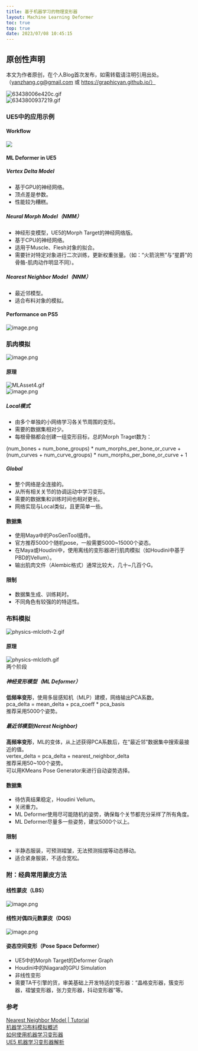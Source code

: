 ```yaml
---
title: 基于机器学习的物理变形器
layout: Machine Learning Deformer
toc: true
top: true
date: 2023/07/08 10:45:15
---
```


## 原创性声明
本文为作者原创，在个人Blog首次发布，如需转载请注明引用出处。（yanzhang.cg@gmail.com 或 https://graphicyan.github.io/）


![63438006e420c.gif](assets/post_images/ML-Deformer/image_000.gif#clientId=u4bdc6d29-ffc6-4&from=ui&id=u89367ca0&originHeight=364&originWidth=600&originalType=binary&ratio=1.3499999046325684&rotation=0&showTitle=false&size=1480303&status=done&style=none&taskId=u1e8cc65e-20fe-48b4-80e8-d04f0823af3&title=)<br />![6343800937219.gif](assets/post_images/ML-Deformer/image_001.gif#clientId=u4bdc6d29-ffc6-4&from=ui&id=u2061c80b&originHeight=364&originWidth=600&originalType=binary&ratio=1.3499999046325684&rotation=0&showTitle=false&size=963967&status=done&style=none&taskId=u05d50c93-3dfb-477d-8a84-52655767d67&title=)
<a name="Ht3aT"></a>
### UE5中的应用示例
<a name="V2TZk"></a>
#### Workflow
![](assets/post_images/ML-Deformer/image_002.png#clientId=ue576d69d-1fe4-4&from=paste&id=u1fc8d6e3&originHeight=464&originWidth=1440&originalType=url&ratio=1.5749999284744263&rotation=0&showTitle=false&status=done&style=none&taskId=u491e2ce0-0b64-4487-b029-1417e003465&title=)
<a name="kobZ1"></a>
#### ML Deformer in UE5
<a name="LDvdc"></a>
##### Vertex Delta Model

- 基于GPU的神经网络。
- 顶点差是参数。
- 性能较为糟糕。
<a name="hcNwh"></a>
##### Neural Morph Model（NMM）

- 神经形变模型，UE5的Morph Target的神经网络版。
- 基于CPU的神经网络。
- 适用于Muscle、Flesh对象的拟合。
- 需要针对特定对象进行二次训练，更新权重张量。（如：“火箭浣熊”与“星爵"的骨骼-肌肉动作明显不同）。
<a name="qwVjw"></a>
##### Nearest Neighbor Model（NNM）

- 最近邻模型。
- 适合布料对象的模拟。

<a name="dao12"></a>
#### Performance on PS5
![image.png](assets/post_images/ML-Deformer/image_003.png#clientId=u4bdc6d29-ffc6-4&from=paste&height=944&id=ud1bf370a&originHeight=1275&originWidth=1209&originalType=binary&ratio=1.3499999046325684&rotation=0&showTitle=false&size=537245&status=done&style=none&taskId=uc85f8b83-a62f-485b-a0e5-dc83c8ed582&title=&width=895.5556188198809)
<a name="xR9fs"></a>
### 肌肉模拟
![image.png](assets/post_images/ML-Deformer/image_004.png#clientId=u6a4714c5-a100-4&from=paste&height=499&id=ue3f0bd87&originHeight=673&originWidth=1156&originalType=binary&ratio=1.3499999046325684&rotation=0&showTitle=false&size=565062&status=done&style=none&taskId=u4824e172-1002-4ea6-9300-e21ef1ad3be&title=&width=856.2963567872476)
<a name="YPdde"></a>
#### 原理
![MLAsset4.gif](assets/post_images/ML-Deformer/image_005.gif#clientId=u4bdc6d29-ffc6-4&from=ui&id=u7222109f&originHeight=528&originWidth=744&originalType=binary&ratio=1.3499999046325684&rotation=0&showTitle=false&size=9163271&status=done&style=none&taskId=u994a91b5-8948-407f-99be-1e9e5cd5dc2&title=)<br />![image.png](assets/post_images/ML-Deformer/image_006.png#clientId=u4bdc6d29-ffc6-4&from=paste&id=uc80db7e6&originHeight=969&originWidth=1871&originalType=url&ratio=1.3499999046325684&rotation=0&showTitle=false&size=505797&status=done&style=none&taskId=u7ce7d369-5fb0-48e3-89d4-ae3056cb865&title=)
<a name="IHClX"></a>
##### Local模式

- 由多个单独的小网络学习各关节周围的变形。
- 需要的数据集相对少。
- 每根骨骼都会创建一组变形目标，总的Morph Traget数为：

(num_bones + num_bone_groups) * num_morphs_per_bone_or_curve + (num_curves + num_curve_groups) * num_morphs_per_bone_or_curve + 1
<a name="x99kd"></a>
##### Global

- 整个网络是全连接的。
- 从所有相关关节的协调运动中学习变形。
- 需要的数据集和训练时间也相对更长。
- 网络实现与Local类似，且更简单一些。
<a name="jKe2m"></a>
#### 数据集

- 使用Maya中的PosGenTool插件。
- 官方推荐5000个随机pose，一般需要5000~15000个姿态。
- 在Maya或Houdini中，使用离线的变形器进行肌肉模拟（如Houdini中基于PBD的Vellum）。
- 输出肌肉文件（Alembic格式）通常比较大，几十~几百个G。
<a name="JMkNn"></a>
#### 限制

- 数据集生成、训练耗时。
- 不同角色有较强的的特适性。
<a name="BQ7Q9"></a>
### 布料模拟
![physics-mlcloth-2.gif](assets/post_images/ML-Deformer/image_007.gif#clientId=u6a4714c5-a100-4&from=ui&id=u28095488&originHeight=502&originWidth=888&originalType=binary&ratio=1.3499999046325684&rotation=0&showTitle=false&size=36645300&status=done&style=none&taskId=u137207a1-6839-47ac-929e-5a9568243d0&title=)
<a name="r9zVS"></a>
#### 原理
![physics-mlcloth.gif](assets/post_images/ML-Deformer/image_008.gif#clientId=ub84dd715-4c16-4&from=ui&id=ufe1854b2&originHeight=402&originWidth=800&originalType=binary&ratio=1.5749999284744263&rotation=0&showTitle=false&size=11740088&status=done&style=none&taskId=ue32df4ed-345f-44f1-bab3-da0767fd324&title=)<br />两个阶段
<a name="b3KxA"></a>
##### 神经变形模型（ML Deformer）
**低频率变形**，使用多层感知机（MLP）建模，网络输出PCA系数。<br />pca_delta = mean_delta + pca_coeff * pca_basis<br />推荐采用5000个姿势。
<a name="IENTJ"></a>
##### 最近邻模型(Nerest Neighbor)
**高频率变形**，ML的变体，从上述获得PCA系数后，在“最近邻”数据集中搜索最接近的值。<br />vertex_delta = pca_delta + nearest_neighbor_delta<br />推荐采用50~100个姿势。<br />可以用KMeans Pose Generator来进行自动姿势选择。
<a name="vbw99"></a>
#### 数据集

- 待仿真结果稳定，Houdini Vellum。
- 关闭重力。
- ML Deformer使用尽可能随机的姿势，确保每个关节都充分采样了所有角度。
- ML Deformer尽量多一些姿势，建议5000个以上。
<a name="hQIJI"></a>
#### 限制

- 半静态服装，可预测褶皱，无法预测摇摆等动态移动。
- 适合紧身服装，不适合宽松。

<a name="L1dLQ"></a>
### 附：经典常用蒙皮方法
<a name="xC40j"></a>
#### 线性蒙皮（LBS）
![image.png](assets/post_images/ML-Deformer/image_009.png#clientId=u4bdc6d29-ffc6-4&from=paste&height=83&id=u69f89c35&originHeight=112&originWidth=580&originalType=binary&ratio=1.3499999046325684&rotation=0&showTitle=false&size=26577&status=done&style=none&taskId=u9478678e-593e-496a-a7f0-79117cfcb1f&title=&width=429.6296599797609)
<a name="nAqGe"></a>
#### 线性对偶四元数蒙皮（DQS)
![image.png](assets/post_images/ML-Deformer/image_010.png#clientId=u4bdc6d29-ffc6-4&from=paste&height=82&id=u28103d5c&originHeight=111&originWidth=793&originalType=binary&ratio=1.3499999046325684&rotation=0&showTitle=false&size=32827&status=done&style=none&taskId=u2aee5806-7d12-475c-b7d8-87360ce007d&title=&width=587.4074489033627)
<a name="PyBC8"></a>
#### 姿态空间变形（Pose Space Deformer）

- UE5中的Morph Target的Deformer Graph
- Houdini中的Niagara的GPU Simulation
- 非线性变形
- 需要TA干引擎的货，审美基础上开发特适的变形器：“晶格变形器，簇变形器，褶皱变形器，张力变形器，抖动变形器”等。
<a name="cOj8m"></a>
### 参考
[Nearest Neighbor Model | Tutorial](https://dev.epicgames.com/community/learning/tutorials/2lJy/unreal-engine-nearest-neighbor-model)<br />[机器学习布料模拟概述](https://docs.unrealengine.com/5.2/zh-CN/machine-learning-cloth-simulation-overview/)<br />[如何使用机器学习变形器](https://docs.unrealengine.com/5.2/zh-CN/how-to-use-the-machine-learning-deformer-in-unreal-engine/)<br />[UE5 机器学习变形器解析](https://zhuanlan.zhihu.com/p/632849525)
